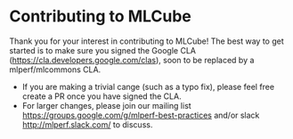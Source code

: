 # Contributing to MLCube

Thank you for your interest in contributing to MLCube! The best way to get started is to make sure you signed the 
Google CLA (https://cla.developers.google.com/clas), soon to be replaced by a mlperf/mlcommons CLA.

- If you are making a trivial cange (such as a typo fix), please feel free create a PR once you have signed the CLA.
- For larger changes, please join our mailing list https://groups.google.com/g/mlperf-best-practices and/or slack http://mlperf.slack.com/ to discuss.
